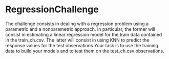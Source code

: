 # RegressionChallenge
The challenge consists in dealing with a regression problem using a parametric and a nonparametric approach.
In particular,  the former will consist in estimating a linear regression model for the train data contained in the train_ch.csv. 
The latter will consist in using KNN to predict the response values for the test observations
Your task is to use the  training data to build your models and to test them on the test_ch.csv observations.
